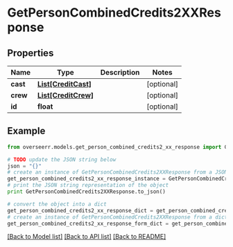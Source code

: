 # GetPersonCombinedCredits2XXResponse


## Properties

Name | Type | Description | Notes
------------ | ------------- | ------------- | -------------
**cast** | [**List[CreditCast]**](CreditCast.md) |  | [optional] 
**crew** | [**List[CreditCrew]**](CreditCrew.md) |  | [optional] 
**id** | **float** |  | [optional] 

## Example

```python
from overseerr.models.get_person_combined_credits2_xx_response import GetPersonCombinedCredits2XXResponse

# TODO update the JSON string below
json = "{}"
# create an instance of GetPersonCombinedCredits2XXResponse from a JSON string
get_person_combined_credits2_xx_response_instance = GetPersonCombinedCredits2XXResponse.from_json(json)
# print the JSON string representation of the object
print GetPersonCombinedCredits2XXResponse.to_json()

# convert the object into a dict
get_person_combined_credits2_xx_response_dict = get_person_combined_credits2_xx_response_instance.to_dict()
# create an instance of GetPersonCombinedCredits2XXResponse from a dict
get_person_combined_credits2_xx_response_form_dict = get_person_combined_credits2_xx_response.from_dict(get_person_combined_credits2_xx_response_dict)
```
[[Back to Model list]](../README.md#documentation-for-models) [[Back to API list]](../README.md#documentation-for-api-endpoints) [[Back to README]](../README.md)



